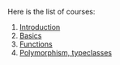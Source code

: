 <!-- This is the TOC for GitHub pages, i.e. the root of
     https://smelc.github.io/tn-fp-haskell-course/slides/ -->

Here is the list of courses:

1. [Introduction](course-01.md)
1. [Basics](course-02.md)
1. [Functions](course-03.md)
1. [Polymorphism, typeclasses](course-04.md)
